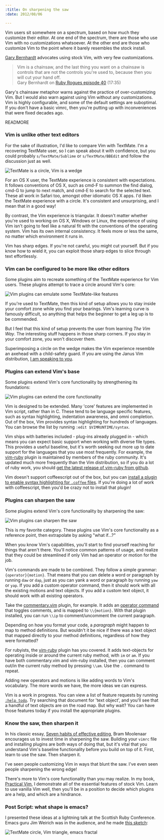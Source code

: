 ```yaml
--- 
:title: On sharpening the saw
:date: 2012/08/06

---
```


Vim users sit somewhere on a spectrum, based on how much they customize their editor. At one end of the spectrum, there are those who use Vim with no customizations whatsoever. At the other end are those who customize Vim to the point where it barely resembles the stock install.

[Gary Bernhardt][gb] advocates using stock Vim, with very few customizations.

> Vim is a chainsaw, and the last thing you want on a chainsaw is controls that are not the controls you're used to, because then you will cut your hand off.  
> Gary Bernhardt on [Ruby Rogues episode 40][rr40] (17:35)

Gary's chainsaw metaphor warns against the practice of over-customizing Vim. But I would also warn against using Vim without any customizations. Vim is highly configurable, and some of the default settings are suboptimal. If you don't have a basic vimrc, then you're putting up with inconveniences that were fixed decades ago.

[gb]: https://www.destroyallsoftware.com/screencasts
[rr40]: http://rubyrogues.com/040-rr-text-editors-and-ides/


READMORE

### Vim is unlike other text editors

For the sake of illustration, I'd like to compare Vim with TextMate. I'm a recovering TextMate user, so I can speak about it with confidence, but you could probably `s/TextMate/Sublime` or `s/TextMate/BBEdit` and follow the discussion just as well.

![TextMate is a circle, Vim is a wedge](/images/blog/vim-mate.png)

For an OS X user, the TextMate experience is consistent with expectations. It follows conventions of OS X, such as cmd-F to summon the find dialog, cmd-G to jump to next match, and cmd-E to search for the selected text. These all work in Safari too, amongst other idiomatic OS X apps. I'd liken the TextMate experience with a circle. It's consistent and unsurprising, and I mean that in a good way!

By contrast, the Vim experience is triangular. It doesn't matter whether you're used to working on OS X, Windows or Linux, the experience of using Vim isn't going to feel like a natural fit with the conventions of the operating system. Vim has its own internal consistency. It feels more or less the same, no matter which environment it runs in.

Vim has sharp edges. If you're not careful, you might cut yourself. But if you know how to wield it, you can exploit those sharp edges to slice through text effortlessly.

### Vim can be configured to be more like other editors

Some plugins aim to recreate something of the TextMate experience for Vim users. These plugins attempt to trace a circle around Vim's core:

![Vim plugins can emulate some TextMate-like features](/images/blog/vim-crutch.png)

If you're used to TextMate, then this kind of setup allows you to stay inside your comfort zone while you find your bearings. Vim's learning curve is famously difficult, so anything that helps the beginner to get a leg up is to be commended.

But I feel that this kind of setup prevents the user from learning *The Vim Way*. The interesting stuff happens in those sharp corners. If you stay in your comfort zone, you won't discover them. 

Superimposing a circle on the wedge makes the Vim experience resemble an axehead with a child-safety guard. If you are using the Janus Vim distribution, [I am speaking to you][aspire].

### Plugins can extend Vim's base

Some plugins extend Vim's core functionality by strengthening its foundations:

![Vim plugins can extend the core functionality](/images/blog/vim-extend.png)

Vim is designed to be extended. Many 'core' features are implemented in Vim script, rather than in C. These tend to be language specific features, such as syntax highlighting, indentation awareness, and omni completion. Out of the box, Vim provides syntax highlighting for hundreds of languages. You can browse the list by running `:edit $VIMRUNTIME/syntax`.

Vim ships with batteries included - plug-ins already plugged in - which means you can expect basic support when working with diverse file types. This provides a useful baseline, but it's worth seeking out more up to date support for the languages that you use most frequently. For example, the [vim-ruby][] plugin is maintained by members of the ruby community. It's updated much more frequently than the Vim distribution, so if you do a lot of ruby work, you should [get the latest release of vim-ruby from github][vim-ruby].

Vim doesn't support coffeescript out of the box, but you can [install a plugin to enable syntax highlighting for `.coffee` files][coffee]. If you're doing a lot of work with coffeescript, then you'd be crazy not to install that plugin!

### Plugins can sharpen the saw

Some plugins extend Vim's core functionality by sharpening the saw:

![Vim plugins can sharpen the saw](/images/blog/vim-sharpen.png)

This is my favorite category. These plugins use Vim's core functionality as a reference point, then extrapolate by asking "what if...?"

When you know Vim's capabilities, you'll start to find yourself reaching for things that aren't there. You'll notice common patterns of usage, and realize that they could be streamlined if only Vim had an operator or motion for the job. 

Vim's commands are made to be combined. They follow a simple grammar: `{operator}{motion}`. That means that you can delete a word or paragraph by running `daw` or `dap`, just as you can yank a word or paragraph by running `yaw` or `yap`. If you add a custom operator command, then it should work with all the existing motions and text objects. If you add a custom text object, it should work with all existing operators.

Take the [commentary.vim][] plugin, for example. It adds an [operator command][operator] that toggles comments, and is mapped to `\\{motion}`. With that plugin installed, you can run `\\ip` to comment/uncomment the current paragraph.

Depending on how you format your code, a *paragraph* might happen to map to method definitions. But wouldn't it be nice if there was a text object that mapped directly to your method definitions, regardless of how they were formatted?

For rubyists, the [vim-ruby][] plugin has you covered. It adds text-objects for operating inside or around the current ruby method, with `im` or `am`. If you have both commentary.vim and vim-ruby installed, then you can comment out/in the current ruby method by pressing `\\am`. Use the `.` command to repeat.

Adding new operators and motions is like adding words to Vim's vocabulary. The more words we have, the more ideas we can express.

Vim is a work in progress. You can view a list of feature requests by running [`:help todo`][todo]. Try searching that document for 'text object', and you'll see that a handful of text objects are on the road map. But why wait? You can have those features today if you install the appropriate plugins.

### Know the saw, then sharpen it

In his classic essay, [Seven habits of effective editing][7habits], Bram Moolenaar encourages us to invest time in sharpening the saw. Building your `vimrc` file and installing plugins are both ways of doing that, but it's vital that you understand Vim's baseline functionality before you build on top of it. First, learn to use the saw. Then sharpen it.

I've seen people customizing Vim in ways that blunt the saw. I've even seen people sharpening the wrong edge! 

There's more to Vim's core functionality than you may realize. In my book, [Practical Vim][dnvim], I demonstrate all of the essential features of stock Vim. Learn to use vanilla Vim well, then you'll be in a position to decide which plugins are a help, and which are a hindrance.

### Post Script: what shape is emacs?

I presented these ideas at a lightning talk at the Scottish Ruby Conference. Emacs guru Jim Weirich was in the audience, and he made [this sketch][emacs]:

![TextMate circle, Vim triangle, emacs fractal](/images/blog/mate-vim-emacs.png)

[rr40]: http://rubyrogues.com/040-rr-text-editors-and-ides/
[aspire]: https://twitter.com/nelstrom/status/223469356619800577
[commentary.vim]: https://github.com/tpope/vim-commentary
[vim-ruby]: http://github.com/vim-ruby/vim-ruby
[coffee]: https://github.com/kchmck/vim-coffee-script.git
[todo]: http://vimdoc.sourceforge.net/htmldoc/todo.html#todo
[operator]: http://vimdoc.sourceforge.net/htmldoc/motion.html#operator
[7habits]: http://www.moolenaar.net/habits.html
[dnvim]:  http://pragprog.com/book/dnvim/practical-vim
[src]: http://scottishrubyconference.com/
[emacs]: https://twitter.com/jimweirich/status/218769796500701184